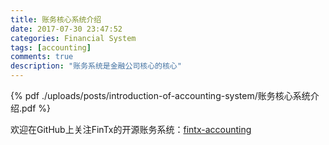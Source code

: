 ```yaml
---
title: 账务核心系统介绍
date: 2017-07-30 23:47:52
categories: Financial System
tags: [accounting]
comments: true
description: "账务系统是金融公司核心的核心"
---
```

{% pdf ./uploads/posts/introduction-of-accounting-system/账务核心系统介绍.pdf %}

欢迎在GitHub上关注FinTx的开源账务系统：[fintx-accounting](https://github.com/fintx/fintx-accounting)
